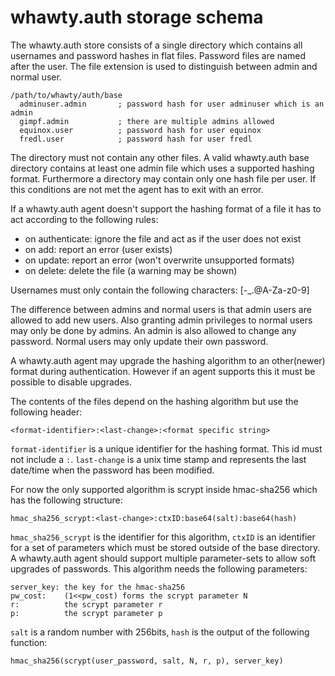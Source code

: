 # whawty.auth storage schema

The whawty.auth store consists of a single directory which contains all
usernames and password hashes in flat files. Password files are named
after the user. The file extension is used to distinguish between admin
and normal user.

    /path/to/whawty/auth/base
      adminuser.admin       ; password hash for user adminuser which is an admin
      gimpf.admin           ; there are multiple admins allowed
      equinox.user          ; password hash for user equinox
      fredl.user            ; password hash for user fredl

The directory must not contain any other files. A valid whawty.auth base
directory contains at least one admin file which uses a supported hashing
format.
Furthermore a directory may contain only one hash file per user.
If this conditions are not met the agent has to exit with an error.

If a whawty.auth agent doesn't support the hashing format of a file it has
to act according to the following rules:

- on authenticate: ignore the file and act as if the user does not exist
- on add: report an error (user exists)
- on update: report an error (won't overwrite unsupported formats)
- on delete: delete the file (a warning may be shown)

Usernames must only contain the following characters: [-_.@A-Za-z0-9]

The difference between admins and normal users is that admin users are
allowed to add new users. Also granting admin privileges to normal users
may only be done by admins. An admin is also allowed to change any password.
Normal users may only update their own password.

A whawty.auth agent may upgrade the hashing algorithm to an other(newer)
format during authentication.
However if an agent supports this it must be possible to disable upgrades.

The contents of the files depend on the hashing algorithm but use the following
header:

    <format-identifier>:<last-change>:<format specific string>

`format-identifier` is a unique identifier for the hashing format. This id must
not include a `:`. `last-change` is a unix time stamp and represents the last
date/time when the password has been modified.

For now the only supported algorithm is scrypt inside hmac-sha256 which has the
following structure:

    hmac_sha256_scrypt:<last-change>:ctxID:base64(salt):base64(hash)

`hmac_sha256_scrypt` is the identifier for this algorithm, `ctxID` is an
identifier for a set of parameters which must be stored outside of the base
directory. A whawty.auth agent should support multiple parameter-sets to allow
soft upgrades of passwords. This algorithm needs the following parameters:

    server_key: the key for the hmac-sha256
    pw_cost:    (1<<pw_cost) forms the scrypt parameter N
    r:          the scrypt parameter r
    p:          the scrypt parameter p

`salt` is a random number with 256bits, `hash` is the output of the following
function:

    hmac_sha256(scrypt(user_password, salt, N, r, p), server_key)
